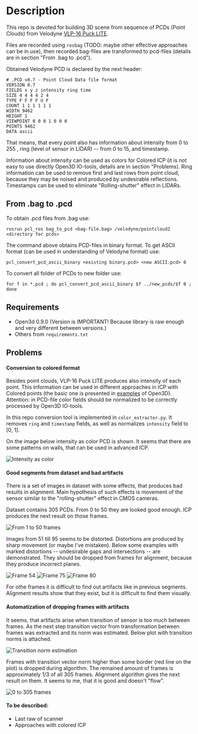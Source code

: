 # Description

This repo is devoted for building 3D scene from sequence of PCDs (Point Clouds)
from Velodyne [VLP-16 Puck LITE](https://velodynelidar.com/products/puck-lite/).

Files are recorded using `rosbag` (TODO: maybe other effective approaches can be in use), then recorded bag-files are transformed to pcd-files (details are in section "From .bag to .pcd").

Obtained Velodyne PCD is declared by the next header:

```
# .PCD v0.7 - Point Cloud Data file format
VERSION 0.7
FIELDS x y z intensity ring time
SIZE 4 4 4 4 2 4
TYPE F F F F U F
COUNT 1 1 1 1 1 1
WIDTH 9462
HEIGHT 1
VIEWPOINT 0 0 0 1 0 0 0
POINTS 9462
DATA ascii
```

That means, that every point also has information about intensity from 0 to 255
, ring (level of sensor in LIDAR) -- from 0 to 15, and timestamp.

Information about intensity can be used as colors for Colored ICP
(it is not easy to use directly Open3D IO-tools, details are in section "Problems).
Ring information can be used to remove first and last rows from point cloud, because
they may be noised and produced by undesirable reflections.
Timestamps can be used to eliminate "Rolling-shutter" effect in LIDARs.

## From .bag to .pcd

To obtain .pcd files from .bag use:

`rosrun pcl_ros bag_to_pcd <bag-file.bag> /velodyne/pointcloud2 <directory for pcds>`

The command above obtains PCD-files in binary format. To get ASCII format (can be used in understanding of Velodyne format) use:

`pcl_convert_pcd_ascii_binary <existing binary.pcd> <new ASCII.pcd> 0`

To convert all folder of PCDs to new folder use:

`for f in *.pcd ; do pcl_convert_pcd_ascii_binary $f ../new_pcds/$f 0 ; done`

## Requirements

* Open3d 0.9.0 (Version is IMPORTANT! Because library is raw enough and very different between versions.)
* Others from `requirements.txt`

## Problems

#### Conversion to colored format
Besides point clouds, VLP-16 Puck LITE produces also intensity of each point. 
This information can be used in different approaches in ICP with Colored points (the basic one is presented in [examples](www.open3d.org/docs/release/tutorial/Advanced/colored_pointcloud_registration.html) of Open3D). 
Attention: in PCD-file color fields should be normalized to be correctly processed by Open3D IO-tools. 

In this repo conversion tool is implemented in `color_extractor.py`.
It removes `ring` and `timestamp` fields, as well as normalizes `intensity` field to [0, 1].

On the image below intensity as color PCD is shown.
It seems that there are some patterns on walls, that can be used in advanced ICP.

![Intensity as color](images/colored_intensity.png)

#### Good segments from dataset and bad artifacts

There is a set of images in dataset with some effects,
that produces bad results in alignment. Main hypothesis of such effects
is movement of the sensor similar to the "rolling-shutter" effect in CMOS cameras.

Dataset contains 305 PCDs. From 0 to 50 they are looked good enough. ICP produces the
next result on those frames.

![From 1 to 50 frames](images/1to50.png)


Images from 51 till 95 seems to be distorted. Distortions are produced by
sharp movement (or maybe I've mistaken). Below some examples with marked distortions
-- undesirable gaps and intersections -- are demonstrated. They should be dropped from
frames for alignment, because they produce incorrect planes.

![Frame 54](images/gap_demo_54.png)
![Frame 75](images/gap_demo_75.png)
![Frame 80](images/gap_demo_80.png)

For othe frames it is difficult to find out artifacts like in previous segments.
Alignment results show that they exist, but it is difficult to find them visually.

#### Automatization of dropping frames with artifacts

It seems, that artifacts arise when transition of sensor is too much between frames.
As the next step transition vector from transformation between frames was extracted and
its norm was estimated. Below plot with transition norms is attached.

![Transition norm estimation](images/trans_vector_norm.png)

Frames with transition vector norm higher than some border (red line on the plot) is dropped during algorithm.
The remained amount of frames is approximately 1/3 of all 305 frames.
Alignment algorithm gives the next result on them. It seems to me, that it is good and doesn't "flow".

![0 to 305 frames](images/0-305.png)

#### To be described:
* Last raw of scanner
* Approaches with colored ICP
